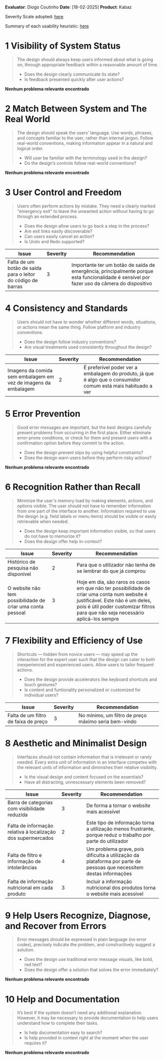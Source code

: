 <!-- This Heuristic Evaluation Workbook replicates the one proposed by the 
Nielsen Norman Group available at: https://media.nngroup.com/media/articles/attachments/Heuristic_Evaluation_Workbook_-_Nielsen_Norman_Group.pdf
-->

**Evaluator**: Diogo Coutinho
**Date**: [18-02-2025]
**Product**: Kabaz

Severity Scale adopted: [here](https://www.nngroup.com/articles/how-to-rate-the-severity-of-usability-problems/)

Summary of each usability heuristic: [here](https://media.nngroup.com/media/articles/attachments/Heuristic_Summary1-compressed.pdf)

# 1 Visibility of System Status
>	The design should always keep users informed about what is going on, through appropriate feedback within a reasonable amount of time. 
>	- Does the design clearly communicate its state?
>	- Is feedback presented quickly after user actions?


**Nenhum problema relevante encontrado**

<!-- | **Issue**       | **Severity** | Recommendation |
| --------------- | ------------ | -------------- |
| Something wrong | 3            |                |
| Another thing   | 4            |                | -->

# 2 Match Between System and The Real World
>	The design should speak the users' language. Use words, phrases, and concepts familiar to the user, rather than internal jargon. Follow real-world conventions, making information appear in a natural and logical order. 
>	- Will user be familiar with the terminology used in the design? 
>	- Do the design’s controls follow real-world conventions?

<!-- | **Issue**       | **Severity** | Recommendation |
| --------------- | ------------ | -------------- |
| Something wrong | 3            |                |
| Another thing   | 4            |                | -->

**Nenhum problema relevante encontrado**

# 3 User Control and Freedom
>	Users often perform actions by mistake. They need a clearly marked "emergency exit" to leave the unwanted action without having to go through an extended process. 
>	- Does the design allow users to go back a step in the process? 
>	- Are exit links easily discoverable? 
>	- Can users easily cancel an action? 
>	- Is Undo and Redo supported?

| **Issue**       | **Severity** | Recommendation |
| --------------- | ------------ | -------------- |
| Falta de um botão de saída para o leitor do código de barras | 3            | Importante ter um botão de saída de emergência, principalmente porque esta funcionalidade é sensível por fazer uso da câmera do dispositivo |

# 4 Consistency and Standards
>	Users should not have to wonder whether different words, situations, or actions mean the same thing. Follow platform and industry conventions. 
>	- Does the design follow industry conventions? 
>	- Are visual treatments used consistently throughout the design?

| **Issue**       | **Severity** | Recommendation |
| --------------- | ------------ | -------------- |
| Imagens da comida sem embalagem em vez de imagens da embalagem| 2            | É preferível poder ver a embalagem do produto, já que é algo que o consumidor comum está mais habituado a ver               |

# 5 Error Prevention
>	Good error messages are important, but the best designs carefully prevent problems from occurring in the first place. Either eliminate error-prone conditions, or check for them and present users with a confirmation option before they commit to the action. 
>	- Does the design prevent slips by using helpful constraints? 
>	- Does the design warn users before they perform risky actions?

**Nenhum problema relevante encontrado**
<!-- | **Issue**       | **Severity** | Recommendation |
| --------------- | ------------ | -------------- |
| Something wrong | 3            |                |
| Another thing   | 4            |                | -->

# 6 Recognition Rather than Recall
>	Minimize the user's memory load by making elements, actions, and options visible. The user should not have to remember information from one part of the interface to another. Information required to use the design (e.g. field labels or menu items) should be visible or easily retrievable when needed. 
>	- Does the design keep important information visible, so that users do not have to memorize it? 
>	- Does the design offer help in-context?

| **Issue**       | **Severity** | Recommendation |
| --------------- | ------------ | -------------- |
| Histórico de pesquisa não disponível | 2           | Para que o utilizador não tenha de se lembrar do que já comprou               | 
| O website não tem possibilidade de criar uma conta pessoal | 3            | Hoje em dia, são raros os casos em que não ter possibilidade de criar uma conta num website é justificável. Este não é um deles, pois é útil poder customizar filtros para que não seja necessário aplicá-los sempre |

# 7 Flexibility and Efficiency of Use
>	Shortcuts — hidden from novice users — may speed up the interaction for the expert user such that the design can cater to both inexperienced and experienced users. Allow users to tailor frequent actions. 
>	- Does the design provide accelerators like keyboard shortcuts and touch gestures? 
>	- Is content and funtionality personalized or customized for individual users?

| **Issue**       | **Severity** | Recommendation |
| --------------- | ------------ | -------------- |
| Falta de um filtro de faixa de preço | 3            | No mínimo, um filtro de preço máximo seria bem-vindo |

# 8 Aesthetic and Minimalist Design
>	Interfaces should not contain information that is irrelevant or rarely needed. Every extra unit of information in an interface competes with the relevant units of information and diminishes their relative visibility. 
>	- Is the visual design and content focused on the essentials? 
>	- Have all distracting, unnescessary elements been removed?

| **Issue**       | **Severity** | Recommendation |
| --------------- | ------------ | -------------- |
| Barra de categorias com visibilidade reduzida | 3            | De forma a tornar o website mais acessível |
| Falta de informação relativa à localização dos supermercados   | 2            | Este tipo de informação torna a utilização menos frustrante, porque reduz o trabalho por parte do utilizador |
| Falta de filtro e informação de intolerâncias | 4 | Um problema grave, pois dificulta a utilização da plataforma por parte de pessoas que necessitem destas informações 
| Falta de informação nutricional em cada produto | 3 | Incluir a informação nutricional dos produtos torna o website mais acessível |

# 9 Help Users Recognize, Diagnose, and Recover from Errors
>	Error messages should be expressed in plain language (no error codes), precisely indicate the problem, and constructively suggest a solution. 
>	- Does the design use traditional error message visuals, like bold, red text? 
>	- Does the design offer a solution that solves the error immediately?

**Nenhum problema relevante encontrado**
<!-- | **Issue**       | **Severity** | Recommendation |
| --------------- | ------------ | -------------- |
| Something wrong | 3            |                |
| Another thing   | 4            |                | -->

# 10 Help and Documentation
>	It’s best if the system doesn’t need any additional explanation. However, it may be necessary to provide documentation to help users understand how to complete their tasks. 
>	- Is help documentation easy to search? 
>	- Is help provided in context right at the moment when the user requires it?

**Nenhum problema relevante encontrado**
<!-- | **Issue**       | **Severity** | Recommendation |
| --------------- | ------------ | -------------- |
| Something wrong | 3            |                |
| Another thing   | 4            |                | -->
